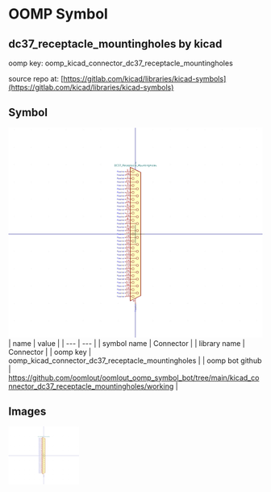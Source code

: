 # OOMP Symbol  
## dc37_receptacle_mountingholes  by kicad  
  
oomp key: oomp_kicad_connector_dc37_receptacle_mountingholes  
  
source repo at: [https://gitlab.com/kicad/libraries/kicad-symbols](https://gitlab.com/kicad/libraries/kicad-symbols)  
## Symbol  
  
[![working.png](working_600.png)](working.png)  
| name | value | 
| --- | --- | 
| symbol name | Connector | 
| library name | Connector | 
| oomp key | oomp_kicad_connector_dc37_receptacle_mountingholes | 
| oomp bot github | https://github.com/oomlout/oomlout_oomp_symbol_bot/tree/main/kicad_connector_dc37_receptacle_mountingholes/working | 
## Images  
  
[![working.png](working_140.png)](working.png)  
